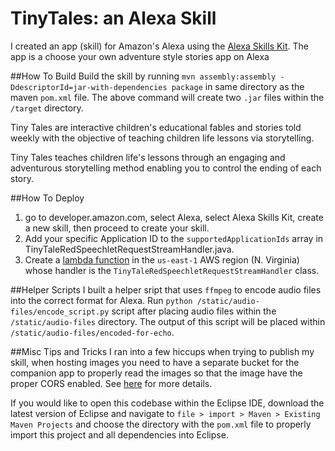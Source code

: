 # TinyTales: an Alexa Skill
I created an app (skill) for Amazon's Alexa using the [Alexa Skills Kit](https://developer.amazon.com/public/solutions/alexa/alexa-skills-kit). The app is a choose your own adventure style stories app on Alexa

##How To Build
Build the skill by running `mvn assembly:assembly -DdescriptorId=jar-with-dependencies package` in same directory as the maven `pom.xml` file. The above command will create two `.jar` files within the `/target` directory.

Tiny Tales are interactive children's educational fables and stories told weekly with the objective of teaching children life lessons via storytelling.

Tiny Tales teaches children life's lessons through an engaging and adventurous storytelling method enabling you to control the ending of each story.

##How To Deploy
1) go to developer.amazon.com, select Alexa, select Alexa Skills Kit, create a new skill, then proceed to create your skill.
2) Add your specific Application ID to the `supportedApplicationIds` array in TinyTaleRedSpeechletRequestStreamHandler.java.  
3) Create a [lambda function](https://aws.amazon.com/lambda/) in the `us-east-1` AWS region (N. Virginia) whose handler is the `TinyTaleRedSpeechletRequestStreamHandler` class.

##Helper Scripts
I built a helper sript that uses `ffmpeg` to encode audio files into the correct format for Alexa. Run `python /static/audio-files/encode_script.py` script after placing audio files within the `/static/audio-files` directory. The output of this script will be placed within `/static/audio-files/encoded-for-echo`.

##Misc Tips and Tricks
I ran into a few hiccups when trying to publish my skill, when hosting images you need to have a separate bucket for the companion app to properly read the images so that the image have the proper CORS enabled. See [here](https://developer.amazon.com/public/solutions/alexa/alexa-skills-kit/docs/providing-home-cards-for-the-amazon-alexa-app) for more details.

If you would like to open this codebase within the Eclipse IDE, download the latest version of Eclipse and navigate to `file > import > Maven > Existing Maven Projects` and choose the directory with the `pom.xml` file to properly import this project and all dependencies into Eclipse.

